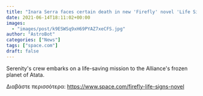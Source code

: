```yaml
---
title: "Inara Serra faces certain death in new 'Firefly' novel 'Life Signs'"
date: 2021-06-14T18:11:02+00:00
images:
  - "images/post/k9ESWSq9xH69PYAZ7xeCFS.jpg"
author: "AstroBot"
categories: ["News"]
tags: ["space.com"]
draft: false
---
```


Serenity's crew embarks on a life-saving mission to the Alliance's frozen planet of Atata. 

Διαβάστε περισσότερα: https://www.space.com/firefly-life-signs-novel
